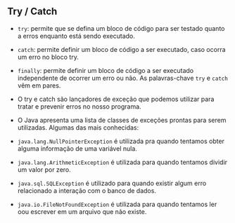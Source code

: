 ## Try / Catch

- `try`: permite que se defina um bloco de código para ser testado quanto a erros enquanto está sendo executado.

- `catch`: permite definir um bloco de código a ser executado, caso ocorra um erro no bloco try.

- `finally`: permite definir um bloco de código a ser executado independente de ocorrer um erro ou não. As palavras-chave `try` e `catch` vêm em pares.

- O try e catch são lançadores de exceção que podemos utilizar para tratar e prevenir erros no nosso programa.

- O Java apresenta uma lista de classes de exceções prontas para serem utilizadas. Algumas das mais conhecidas:

- `java.lang.NullPointerException` é utilizada pra quando tentamos obter alguma informação de uma variável nula.
- `java.lang.ArithmeticException` é utilizada para quando tentamos dividir um valor por zero.
- `java.sql.SQLException` é utilizado para quando existir algum erro relacionado a interação com o banco de dados.
- `java.io.FileNotFoundException` é utilizada para quando tentamos ler oou escrever em um arquivo que não existe.



